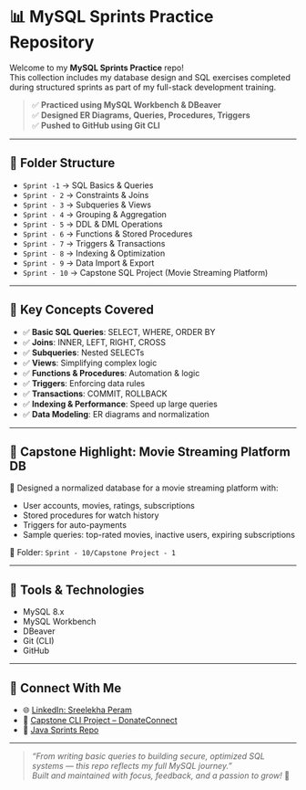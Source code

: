 # 📊 MySQL Sprints Practice Repository

Welcome to my **MySQL Sprints Practice** repo!  
This collection includes my database design and SQL exercises completed during structured sprints as part of my full-stack development training.

> ✅ **Practiced using MySQL Workbench & DBeaver**  
> ✅ **Designed ER Diagrams, Queries, Procedures, Triggers**  
> ✅ **Pushed to GitHub using Git CLI**

---

## 📂 Folder Structure

- `Sprint -1` → SQL Basics & Queries
- `Sprint - 2` → Constraints & Joins
- `Sprint - 3` → Subqueries & Views
- `Sprint - 4` → Grouping & Aggregation
- `Sprint - 5` → DDL & DML Operations
- `Sprint - 6` → Functions & Stored Procedures
- `Sprint - 7` → Triggers & Transactions
- `Sprint - 8` → Indexing & Optimization
- `Sprint - 9` → Data Import & Export
- `Sprint - 10` → Capstone SQL Project (Movie Streaming Platform)

---

## 🎯 Key Concepts Covered

- ✅ **Basic SQL Queries**: SELECT, WHERE, ORDER BY  
- ✅ **Joins**: INNER, LEFT, RIGHT, CROSS  
- ✅ **Subqueries**: Nested SELECTs  
- ✅ **Views**: Simplifying complex logic  
- ✅ **Functions & Procedures**: Automation & logic  
- ✅ **Triggers**: Enforcing data rules  
- ✅ **Transactions**: COMMIT, ROLLBACK  
- ✅ **Indexing & Performance**: Speed up large queries  
- ✅ **Data Modeling**: ER diagrams and normalization

---

## 🎥 Capstone Highlight: Movie Streaming Platform DB

📌 Designed a normalized database for a movie streaming platform with:

- User accounts, movies, ratings, subscriptions
- Stored procedures for watch history
- Triggers for auto-payments
- Sample queries: top-rated movies, inactive users, expiring subscriptions

📁 Folder: `Sprint - 10/Capstone Project - 1`

---

## 📌 Tools & Technologies

- MySQL 8.x
- MySQL Workbench
- DBeaver
- Git (CLI)
- GitHub

---

## 💼 Connect With Me

- 🌐 [LinkedIn: Sreelekha Peram](https://www.linkedin.com/in/sreelekhaperam5/)
- 📁 [Capstone CLI Project – DonateConnect](https://github.com/sreelekha21/Donate_Connect_Project)
- 📁 [Java Sprints Repo](https://github.com/sreelekha21/Java_Sprint_Practice)

---

> _“From writing basic queries to building secure, optimized SQL systems — this repo reflects my full MySQL journey.”_  
> *Built and maintained with focus, feedback, and a passion to grow!* 💚

